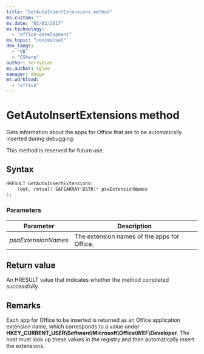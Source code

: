 ```yaml
---
title: "GetAutoInsertExtensions method"
ms.custom: ""
ms.date: "02/02/2017"
ms.technology: 
  - "office-development"
ms.topic: "conceptual"
dev_langs: 
  - "VB"
  - "CSharp"
author: TerryGLee
ms.author: tglee
manager: douge
ms.workload: 
  - "office"
---
```

# GetAutoInsertExtensions method
  Gets information about the apps for Office that are to be automatically inserted during debugging.  
  
 This method is reserved for future use.  
  
## Syntax  
  
```c  
HRESULT GetAutoInsertExtensions(  
    [out, retval] SAFEARRAY(BSTR)* psaExtensionNames  
);  
```  
  
### Parameters  
  
|Parameter|Description|  
|---------------|-----------------|  
|*psaExtensionNames*|The extension names of the apps for Office.|  
  
## Return value  
 An HRESULT value that indicates whether the method completed successfully.  
  
## Remarks  
 Each app for Office to be inserted is returned as an Office application extension name, which corresponds to a value under **HKEY_CURRENT_USER\Software\Microsoft\Office\WEF\Developer**. The host must look up these values in the registry and then automatically insert the extensions.  
  
  